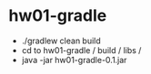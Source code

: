 # hw01-gradle

- ./gradlew clean build
- cd to hw01-gradle / build / libs /
- java -jar hw01-gradle-0.1.jar

